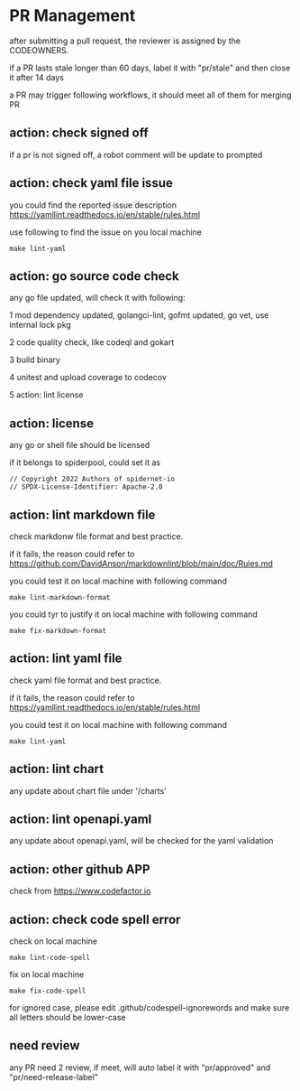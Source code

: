 # PR Management

after submitting a pull request, the reviewer is assigned by the CODEOWNERS.

if a PR lasts stale longer than 60 days, label it with "pr/stale" and then close it after 14 days

a PR may trigger following workflows, it should meet all of them for merging PR

## action: check signed off

if a pr is not signed off, a robot comment will be update to prompted

## action: check yaml file issue

you could find the reported issue description <https://yamllint.readthedocs.io/en/stable/rules.html>

use following to find the issue on you local machine

```
make lint-yaml
```

## action: go source code check

any go file updated, will check it with following:

1 mod dependency updated, golangci-lint, gofmt updated, go vet, use internal lock pkg

2 code quality check, like codeql and gokart

3 build binary

4 unitest and upload coverage to codecov

5 action: lint license

## action: license

any go or shell file should be licensed

if it belongs to spiderpool, could set it as

```
// Copyright 2022 Authors of spidernet-io
// SPDX-License-Identifier: Apache-2.0
```

## action: lint markdown file

check markdonw file format and best practice.

if it fails, the reason could refer to <https://github.com/DavidAnson/markdownlint/blob/main/doc/Rules.md>

you could test it on local machine with following command

```
make lint-markdown-format
```

you could tyr to justify it on local machine with following command

```
make fix-markdown-format
```

## action: lint yaml file

check yaml file format and best practice.

if it fails, the reason could refer to <https://yamllint.readthedocs.io/en/stable/rules.html>

you could test it on local machine with following command

```
make lint-yaml
```

## action: lint chart

any update about chart file under '/charts'

## action: lint openapi.yaml

any update about openapi.yaml, will be checked for the yaml validation

## action: other github APP

check from <https://www.codefactor.io>

## action: check code spell error

check on local machine
```
make lint-code-spell
```

fix on local machine
```
make fix-code-spell
```

for ignored case, please edit .github/codespell-ignorewords and make sure all letters should be lower-case

## need review

any PR need 2 review, if meet, will auto label it with "pr/approved" and "pr/need-release-label"
